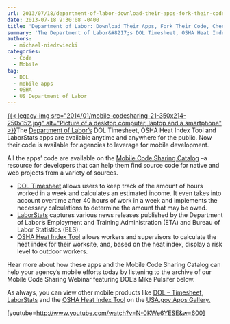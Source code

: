 ```yaml
---
url: 2013/07/18/department-of-labor-download-their-apps-fork-their-code-check-out-the-webinar.md
date: 2013-07-18 9:30:08 -0400
title: 'Department of Labor: Download Their Apps, Fork Their Code, Check out the Webinar'
summary: 'The Department of Labor&#8217;s DOL Timesheet, OSHA Heat Index Tool and LaborStats apps are available anytime and anywhere for the public. Now their code is available for agencies to leverage for mobile development. All the apps&#8217; code are available on the Mobile Code'
authors:
  - michael-niedzwiecki
categories:
  - Code
  - Mobile
tag:
  - DOL
  - mobile apps
  - OSHA
  - US Department of Labor
---
```


[{{< legacy-img src="2014/01/mobile-codesharing-21-350x214-250x152.jpg" alt="Picture of a desktop computer, laptop and a smartphone" >}}](https://s3.amazonaws.com/sitesusa/wp-content/uploads/sites/212/2014/01/mobile-codesharing-21-350x214.jpg)The [Department of Labor&#8217;s](http://www.dol.gov/) DOL Timesheet, OSHA Heat Index Tool and LaborStats apps are available anytime and anywhere for the public. Now their code is available for agencies to leverage for mobile development.

All the apps&#8217; code are available on the [Mobile Code Sharing Catalog](http://gsa.github.io/Mobile-Code-Catalog/index.html) &#8211;a resource for developers that can help them find source code for native and web projects from a variety of sources.

  * [DOL Timesheet](http://apps.usa.gov/dol-timesheet.shtml) allows users to keep track of the amount of hours worked in a week and calculates an estimated income. It even takes into account overtime after 40 hours of work in a week and implements the necessary calculations to determine the amount that may be owed.
  * [LaborStats](http://apps.usa.gov/labor-stats.shtml) captures various news releases published by the Department of Labor’s Employment and Training Administration (ETA) and Bureau of Labor Statistics (BLS).
  * [OSHA Heat Index Tool](http://howtomobile.apps.gov/2011/08/25/oshas-heat-safety-tool/ "OSHA’s Heat Safety Tool") allows workers and supervisors to calculate the heat index for their worksite, and, based on the heat index, display a risk level to outdoor workers.

Hear more about how these apps and the Mobile Code Sharing Catalog can help your agency&#8217;s mobile efforts today by listening to the archive of our Mobile Code Sharing Webinar featuring DOL&#8217;s Mike Pulsifer below.

As always, you can view other mobile products like [DOL &#8211; Timesheet](http://apps.usa.gov/dol-timesheet.shtml), [LaborStats](http://apps.usa.gov/labor-stats.shtml) and the [OSHA Heat Index Tool](http://howtomobile.apps.gov/2011/08/25/oshas-heat-safety-tool/ "OSHA’s Heat Safety Tool") on the [USA.gov Apps Gallery.](http://apps.usa.gov/)

[youtube=http://www.youtube.com/watch?v=N-0KWe6YESE&w=600]